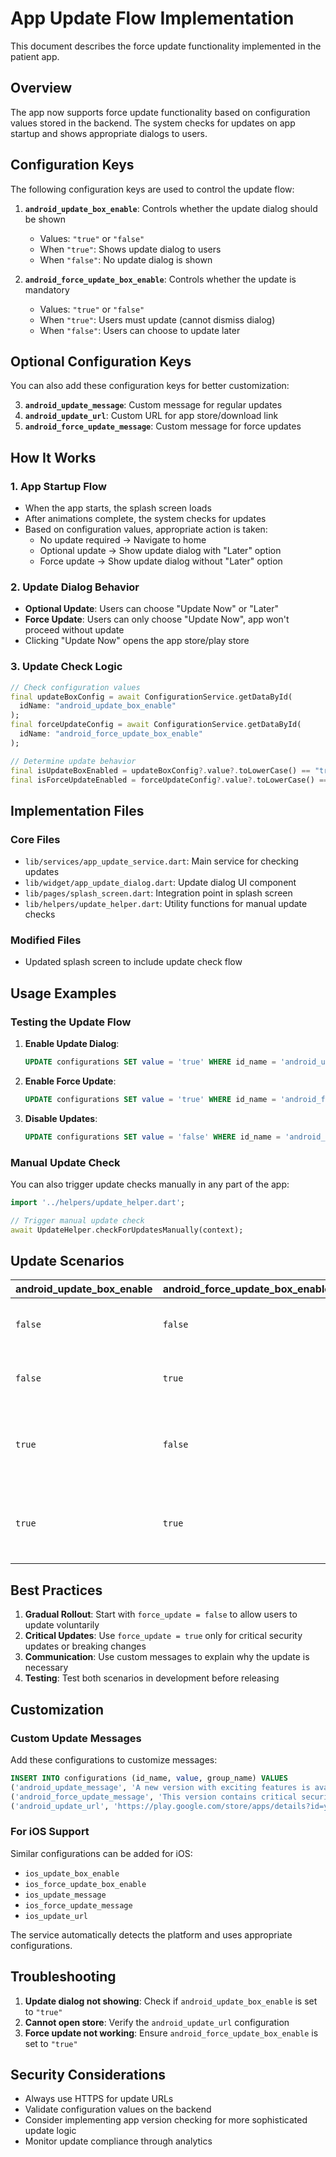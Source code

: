 # App Update Flow Implementation

This document describes the force update functionality implemented in the patient app.

## Overview

The app now supports force update functionality based on configuration values stored in the backend. The system checks for updates on app startup and shows appropriate dialogs to users.

## Configuration Keys

The following configuration keys are used to control the update flow:

1. **`android_update_box_enable`**: Controls whether the update dialog should be shown
   - Values: `"true"` or `"false"`
   - When `"true"`: Shows update dialog to users
   - When `"false"`: No update dialog is shown

2. **`android_force_update_box_enable`**: Controls whether the update is mandatory
   - Values: `"true"` or `"false"`
   - When `"true"`: Users must update (cannot dismiss dialog)
   - When `"false"`: Users can choose to update later

## Optional Configuration Keys

You can also add these configuration keys for better customization:

3. **`android_update_message`**: Custom message for regular updates
4. **`android_update_url`**: Custom URL for app store/download link
5. **`android_force_update_message`**: Custom message for force updates

## How It Works

### 1. App Startup Flow
- When the app starts, the splash screen loads
- After animations complete, the system checks for updates
- Based on configuration values, appropriate action is taken:
  - No update required → Navigate to home
  - Optional update → Show update dialog with "Later" option
  - Force update → Show update dialog without "Later" option

### 2. Update Dialog Behavior
- **Optional Update**: Users can choose "Update Now" or "Later"
- **Force Update**: Users can only choose "Update Now", app won't proceed without update
- Clicking "Update Now" opens the app store/play store

### 3. Update Check Logic
```dart
// Check configuration values
final updateBoxConfig = await ConfigurationService.getDataById(
  idName: "android_update_box_enable"
);
final forceUpdateConfig = await ConfigurationService.getDataById(
  idName: "android_force_update_box_enable"
);

// Determine update behavior
final isUpdateBoxEnabled = updateBoxConfig?.value?.toLowerCase() == "true";
final isForceUpdateEnabled = forceUpdateConfig?.value?.toLowerCase() == "true";
```

## Implementation Files

### Core Files
- `lib/services/app_update_service.dart`: Main service for checking updates
- `lib/widget/app_update_dialog.dart`: Update dialog UI component
- `lib/pages/splash_screen.dart`: Integration point in splash screen
- `lib/helpers/update_helper.dart`: Utility functions for manual update checks

### Modified Files
- Updated splash screen to include update check flow

## Usage Examples

### Testing the Update Flow

1. **Enable Update Dialog**:
   ```sql
   UPDATE configurations SET value = 'true' WHERE id_name = 'android_update_box_enable';
   ```

2. **Enable Force Update**:
   ```sql
   UPDATE configurations SET value = 'true' WHERE id_name = 'android_force_update_box_enable';
   ```

3. **Disable Updates**:
   ```sql
   UPDATE configurations SET value = 'false' WHERE id_name = 'android_update_box_enable';
   ```

### Manual Update Check
You can also trigger update checks manually in any part of the app:

```dart
import '../helpers/update_helper.dart';

// Trigger manual update check
await UpdateHelper.checkForUpdatesManually(context);
```

## Update Scenarios

| android_update_box_enable | android_force_update_box_enable | Behavior |
|---------------------------|-----------------------------------|----------|
| `false` | `false` | No update dialog shown |
| `false` | `true` | No update dialog shown |
| `true` | `false` | Optional update dialog with "Later" button |
| `true` | `true` | Force update dialog without "Later" button |

## Best Practices

1. **Gradual Rollout**: Start with `force_update = false` to allow users to update voluntarily
2. **Critical Updates**: Use `force_update = true` only for critical security updates or breaking changes
3. **Communication**: Use custom messages to explain why the update is necessary
4. **Testing**: Test both scenarios in development before releasing

## Customization

### Custom Update Messages
Add these configurations to customize messages:

```sql
INSERT INTO configurations (id_name, value, group_name) VALUES 
('android_update_message', 'A new version with exciting features is available!', 'Mobile App'),
('android_force_update_message', 'This version contains critical security updates. Please update immediately.', 'Mobile App'),
('android_update_url', 'https://play.google.com/store/apps/details?id=your.package.name', 'Mobile App');
```

### For iOS Support
Similar configurations can be added for iOS:
- `ios_update_box_enable`
- `ios_force_update_box_enable`
- `ios_update_message`
- `ios_force_update_message`
- `ios_update_url`

The service automatically detects the platform and uses appropriate configurations.

## Troubleshooting

1. **Update dialog not showing**: Check if `android_update_box_enable` is set to `"true"`
2. **Cannot open store**: Verify the `android_update_url` configuration
3. **Force update not working**: Ensure `android_force_update_box_enable` is set to `"true"`

## Security Considerations

- Always use HTTPS for update URLs
- Validate configuration values on the backend
- Consider implementing app version checking for more sophisticated update logic
- Monitor update compliance through analytics
